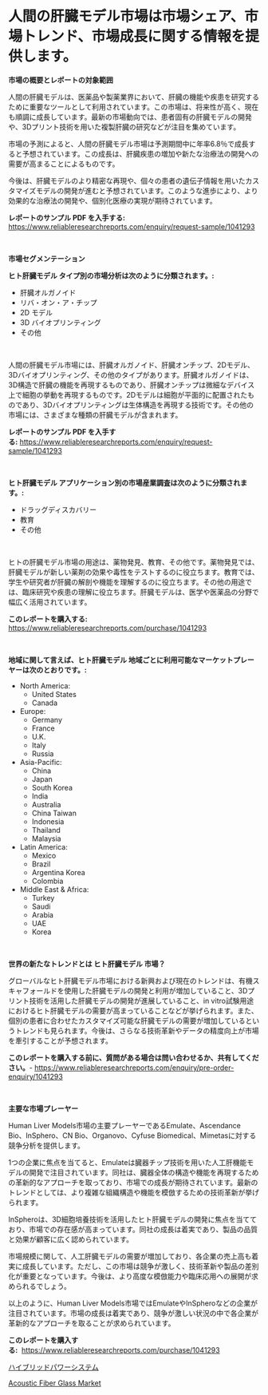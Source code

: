 <p><h1>人間の肝臓モデル市場は市場シェア、市場トレンド、市場成長に関する情報を提供します。</h1></p><p><strong>市場の概要とレポートの対象範囲</strong></p>
<p><p>人間の肝臓モデルは、医薬品や製薬業界において、肝臓の機能や疾患を研究するために重要なツールとして利用されています。この市場は、将来性が高く、現在も順調に成長しています。最新の市場動向では、患者固有の肝臓モデルの開発や、3Dプリント技術を用いた複製肝臓の研究などが注目を集めています。</p><p>市場の予測によると、人間の肝臓モデル市場は予測期間中に年率6.8％で成長すると予想されています。この成長は、肝臓疾患の増加や新たな治療法の開発への需要が高まることによるものです。</p><p>今後は、肝臓モデルのより精密な再現や、個々の患者の遺伝子情報を用いたカスタマイズモデルの開発が進むと予想されています。このような進歩により、より効果的な治療法の開発や、個別化医療の実現が期待されています。</p></p>
<p><strong>レポートのサンプル PDF を入手する:</strong> <a href="https://www.reliableresearchreports.com/enquiry/request-sample/1041293">https://www.reliableresearchreports.com/enquiry/request-sample/1041293</a></p>
<p>&nbsp;</p>
<p><strong>市場セグメンテーション</strong></p>
<p><strong>ヒト肝臓モデル タイプ別の市場分析は次のように分類されます。:</strong></p>
<p><ul><li>肝臓オルガノイド</li><li>リバ・オン・ア・チップ</li><li>2D モデル</li><li>3D バイオプリンティング</li><li>その他</li></ul></p>
<p>&nbsp;</p>
<p><p>人間の肝臓モデル市場には、肝臓オルガノイド、肝臓オンチップ、2Dモデル、3Dバイオプリンティング、その他のタイプがあります。肝臓オルガノイドは、3D構造で肝臓の機能を再現するものであり、肝臓オンチップは微細なデバイス上で細胞の挙動を再現するものです。2Dモデルは細胞が平面的に配置されたものであり、3Dバイオプリンティングは生体構造を再現する技術です。その他の市場には、さまざまな種類の肝臓モデルが含まれます。</p></p>
<p><strong>レポートのサンプル PDF を入手する:</strong>&nbsp;<a href="https://www.reliableresearchreports.com/enquiry/request-sample/1041293">https://www.reliableresearchreports.com/enquiry/request-sample/1041293</a></p>
<p>&nbsp;</p>
<p><strong> ヒト肝臓モデル アプリケーション別の市場産業調査は次のように分類されます。:</strong></p>
<p><ul><li>ドラッグディスカバリー</li><li>教育</li><li>その他</li></ul></p>
<p>&nbsp;</p>
<p><p>ヒトの肝臓モデル市場の用途は、薬物発見、教育、その他です。薬物発見では、肝臓モデルが新しい薬剤の効果や毒性をテストするのに役立ちます。教育では、学生や研究者が肝臓の解剖や機能を理解するのに役立ちます。その他の用途では、臨床研究や疾患の理解に役立ちます。肝臓モデルは、医学や医薬品の分野で幅広く活用されています。</p></p>
<p><strong>このレポートを購入する:</strong>&nbsp; <a href="https://www.reliableresearchreports.com/purchase/1041293">https://www.reliableresearchreports.com/purchase/1041293</a></p>
<p>&nbsp;</p>
<p><strong>地域に関して言えば、ヒト肝臓モデル 地域ごとに利用可能なマーケットプレーヤーは次のとおりです。:</strong></p>
<p><ul>
    <li>
        North America:
        <ul>
            <li>United States</li>
            <li>Canada</li>
        </ul>
    </li>
    <li>
        Europe:
        <ul>
            <li>Germany</li>
            <li>France</li>
            <li>U.K.</li>
            <li>Italy</li>
            <li>Russia</li>
        </ul>
    </li>
    <li>
        Asia-Pacific:
        <ul>
            <li>China</li>
            <li>Japan</li>
            <li>South Korea</li>
            <li>India</li>
            <li>Australia</li>
            <li>China Taiwan</li>
            <li>Indonesia</li>
            <li>Thailand</li>
            <li>Malaysia</li>
        </ul>
    </li>
    <li>
        Latin America:
        <ul>
            <li>Mexico</li>
            <li>Brazil</li>
            <li>Argentina Korea</li>
            <li>Colombia</li>
        </ul>
    </li>
    <li>
        Middle East & Africa:
        <ul>
            <li>Turkey</li>
            <li>Saudi</li>
            <li>Arabia</li>
            <li>UAE</li>
            <li>Korea</li>
        </ul>
    </li>
    </ul></p>
<p>&nbsp;</p>
<p><strong>世界の新たなトレンドとは ヒト肝臓モデル 市場？</strong></p>
<p><p>グローバルなヒト肝臓モデル市場における新興および現在のトレンドは、有機スキャフォールドを使用した肝臓モデルの開発と利用が増加していること、3Dプリント技術を活用した肝臓モデルの開発が進展していること、in vitro試験用途におけるヒト肝臓モデルの需要が高まっていることなどが挙げられます。また、個別の患者に合わせたカスタマイズ可能な肝臓モデルの需要が増加しているというトレンドも見られます。今後は、さらなる技術革新やデータの精度向上が市場を牽引することが予想されます。</p></p>
<p><strong>このレポートを購入する前に、質問がある場合は問い合わせるか、共有してください。</strong>- <a href="https://www.reliableresearchreports.com/enquiry/pre-order-enquiry/1041293">https://www.reliableresearchreports.com/enquiry/pre-order-enquiry/1041293</a></p>
<p>&nbsp;</p>
<p><strong>主要な市場プレーヤー</strong></p>
<p><p>Human Liver Models市場の主要プレーヤーであるEmulate、Ascendance Bio、InSphero、CN Bio、Organovo、Cyfuse Biomedical、Mimetasに対する競争分析を提供します。 </p><p>1つの企業に焦点を当てると、Emulateは臓器チップ技術を用いた人工肝機能モデルの開発で注目されています。同社は、臓器全体の構造や機能を再現するための革新的なアプローチを取っており、市場での成長が期待されています。最新のトレンドとしては、より複雑な組織構造や機能を模倣するための技術革新が挙げられます。</p><p>InSpheroは、3D細胞培養技術を活用したヒト肝臓モデルの開発に焦点を当てており、市場での存在感が高まっています。同社の成長は着実であり、製品の品質と効果が顧客に広く認められています。</p><p>市場規模に関して、人工肝臓モデルの需要が増加しており、各企業の売上高も着実に成長しています。ただし、この市場は競争が激しく、技術革新や製品の差別化が重要となっています。今後は、より高度な模倣能力や臨床応用への展開が求められるでしょう。</p><p>以上のように、Human Liver Models市場ではEmulateやInSpheroなどの企業が注目されています。市場の成長は着実であり、競争が激しい状況の中で各企業が革新的なアプローチを取ることが求められています。</p></p>
<p><strong>このレポートを購入する:</strong>&nbsp;&nbsp;<a href="https://www.reliableresearchreports.com/purchase/1041293">https://www.reliableresearchreports.com/purchase/1041293</a></p>
<p><p><a href="https://github.com/one-cool-chick/Market-Research-Report-List-1/blob/main/341343017632.md">ハイブリッドパワーシステム</a></p><p><a href="https://acidic-farm-354.notion.site/Acoustic-Fiber-Glass-Market-Size-Furnishes-Valuable-Information-Encompassing-Market-Share-Market-Tr-97ca917568d84b549e16fc07329e2267">Acoustic Fiber Glass Market</a></p></p>
